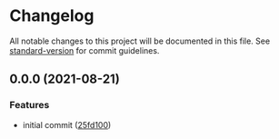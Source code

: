 # Changelog

All notable changes to this project will be documented in this file. See [standard-version](https://github.com/conventional-changelog/standard-version) for commit guidelines.

## 0.0.0 (2021-08-21)

### Features

- initial commit ([25fd100](https://github.com/mIaborde/nest-new/commit/25fd100f83d2e280ccb32303e987660b7907795c))
